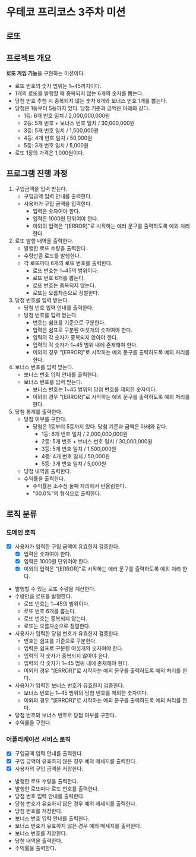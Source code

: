 # 우테코 프리코스 3주차 미션

## 로또

## 프로젝트 개요

**로또 게임 기능**을 구현하는 미션이다.
- 로또 번호의 숫자 범위는 1~45까지이다.
- 1개의 로또를 발행할 때 중복되지 않는 6개의 숫자를 뽑는다.
- 당첨 번호 추첨 시 중복되지 않는 숫자 6개와 보너스 번호 1개를 뽑는다.
- 당첨은 1등부터 5등까지 있다. 당첨 기준과 금액은 아래와 같다.
    - 1등: 6개 번호 일치 / 2,000,000,000원
    - 2등: 5개 번호 + 보너스 번호 일치 / 30,000,000원
    - 3등: 5개 번호 일치 / 1,500,000원
    - 4등: 4개 번호 일치 / 50,000원
    - 5등: 3개 번호 일치 / 5,000원
- 로또 1장의 가격은 1,000원이다.

## 프로그램 진행 과정
1. 구입금액을 입력 받는다.
   - 구입금액 입력 안내를 출력한다.
   - 사용자가 구입 금액을 입력한다.
     - 입력은 숫자여야 한다. 
     - 입력은 1000원 단위여야 한다.
     - 이외의 입력은 "[ERROR]"로 시작하는 에러 문구를 출력하도록 예외 처리 한다.
2. 로또 발행 내역을 출력한다.
   - 발행한 로또 수량을 출력한다.
   - 수량만큼 로또를 발행한다.
   - 각 로또마다 6개의 로또 번호를 출력한다.
     - 로또 번호는 1~45의 범위이다.
     - 로또 번호 6개를 뽑는다.
     - 로또 번호는 중복되지 않는다.
     - 로또는 오름차순으로 정렬한다.
3. 당첨 번호를 입력 받는다.
   - 당첨 번호 입력 안내를 출력한다.
   - 당첨 번호를 입력 받는다.
     - 번호는 쉼표를 기준으로 구분한다.
     - 입력은 쉼표로 구분된 여섯개의 숫자여야 한다.
     - 입력의 각 숫자가 중복되지 않아야 한다.
     - 입력의 각 숫자가 1~45 범위 내에 존재해야 한다.
     - 이외의 경우 "[ERROR]"로 시작하는 예외 문구를 출력하도록 예외 처리를 한다.
4. 보너스 번호를 입력 받는다.
   - 보너스 번호 입력 안내를 출력한다.
   - 보너스 번호를 입력 받는다.
     - 보너스 번호는 1~45 범위의 당첨 번호를 제외한 숫자이다.
     - 이외의 경우 "[ERROR]"로 시작하는 예외 문구를 출력하도록 예외 처리를 한다.
5. 당첨 통계를 출력한다.
   - 당첨 여부를 구한다.
     - 당첨은 1등부터 5등까지 있다. 당첨 기준과 금액은 아래와 같다.
       - 1등: 6개 번호 일치 / 2,000,000,000원
       - 2등: 5개 번호 + 보너스 번호 일치 / 30,000,000원
       - 3등: 5개 번호 일치 / 1,500,000원
       - 4등: 4개 번호 일치 / 50,000원
       - 5등: 3개 번호 일치 / 5,000원
   - 당첨 내역을 출력한다.
   - 수익률을 출력한다.
     - 수익률은 소수점 둘째 자리에서 반올림한다.
     - "00.0%"의 형식으로 출력한다.

## 로직 분류
### 도메인 로직
- [x] 사용자가 입력한 구입 금액이 유효한지 검증한다.
  - [x] 입력은 숫자여야 한다.
  - [x] 입력은 1000원 단위여야 한다.
  - [x] 이외의 입력은 "[ERROR]"로 시작하는 에러 문구를 출력하도록 예외 처리 한다.
- 발행할 수 있는 로또 수량을 계산한다.
- 수량만큼 로또를 발행한다.
  - 로또 번호는 1~45의 범위이다.
  - 로또 번호 6개를 뽑는다.
  - 로또 번호는 중복되지 않는다.
  - 로또는 오름차순으로 정렬한다.
- 사용자가 입력한 당첨 번호가 유효한지 검증한다.
  - 번호는 쉼표를 기준으로 구분한다.
  - 입력은 쉼표로 구분된 여섯개의 숫자여야 한다.
  - 입력의 각 숫자가 중복되지 않아야 한다.
  - 입력의 각 숫자가 1~45 범위 내에 존재해야 한다.
  - 이외의 경우 "[ERROR]"로 시작하는 예외 문구를 출력하도록 예외 처리를 한다.
- 사용자가 입력한 보너스 번호가 유효한지 검증한다.
  - 보너스 번호는 1~45 범위의 당첨 번호를 제외한 숫자이다.
  - 이외의 경우 "[ERROR]"로 시작하는 예외 문구를 출력하도록 예외 처리를 한다.
- 당첨 번호와 보너스 번호로 당첨 여부를 구한다.
- 수익률을 구한다.
### 어플리케이션 서비스 로직
- [x] 구입금액 입력 안내를 출력한다.
- [x] 구입 금액이 유효하지 않은 경우 예외 메세지를 출력한다.
- [x] 사용자의 구입 금액을 저장한다.
- 발행한 로또 수량을 출력한다.
- 발행한 로또마다 로또 번호를 출력한다.
- 당첨 번호 입력 안내를 출력한다.
- 당첨 번호가 유효하지 않은 경우 예외 메세지를 출력한다.
- 당첨 번호를 저장한다.
- 보너스 번호 입력 안내를 출력한다.
- 보너스 번호가 유효하지 않은 경우 예외 메세지를 출력한다.
- 보너스 번호를 저장한다.
- 당첨 내역을 출력한다.
- 수익률을 출력한다.